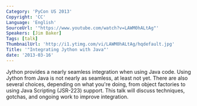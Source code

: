 ```yaml
---
Category: 'PyCon US 2013'
Copyright: 'CC'
Language: 'English'
SourceUrl: '"https://www.youtube.com/watch?v=LAWM0hALtAg"'
Speakers: [Jim Baker]
Tags: [talk]
ThumbnailUrl: 'http://i1.ytimg.com/vi/LAWM0hALtAg/hqdefault.jpg'
Title: '"Integrating Jython with Java"'
date: '2013-03-16'
---
```

Jython provides a nearly seamless integration when using Java
code. Using Jython from Java is not nearly as seamless, at least not
yet. There are also several choices, depending on what you're doing,
from object factories to using Java Scripting (JSR-223) support. This
talk will discuss techniques, gotchas, and ongoing work to improve integration.